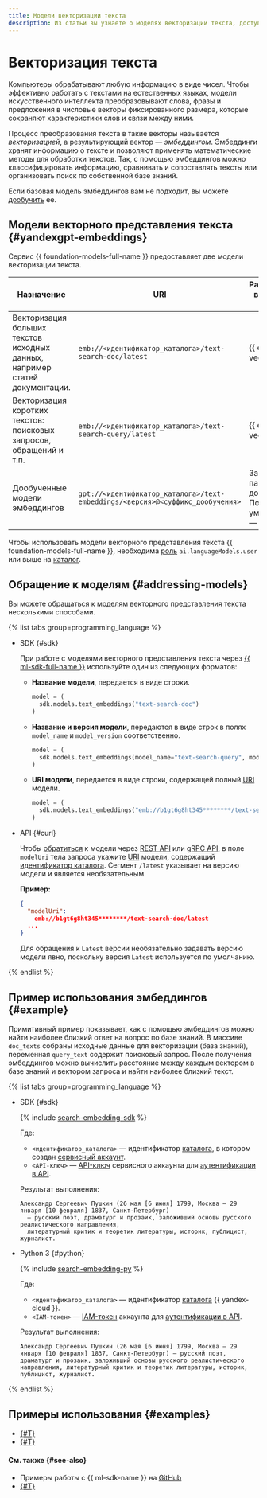 ```yaml
---
title: Модели векторизации текста
description: Из статьи вы узнаете о моделях векторизации текста, доступных в сервисе {{ foundation-models-name }}.
---
```


# Векторизация текста

Компьютеры обрабатывают любую информацию в виде чисел. Чтобы эффективно работать с текстами на естественных языках, модели искусственного интеллекта преобразовывают слова, фразы и предложения в числовые векторы фиксированного размера, которые сохраняют характеристики слов и связи между ними.

Процесс преобразования текста в такие векторы называется _векторизацией_, а результирующий вектор — _эмбеддингом_. Эмбеддинги хранят информацию о тексте и позволяют применять математические методы для обработки текстов. Так, с помощью эмбеддингов можно классифицировать информацию, сравнивать и сопоставлять тексты или организовать поиск по собственной базе знаний.

Если базовая модель эмбеддингов вам не подходит, вы можете [дообучить](./tuning/index.md) ее.

## Модели векторного представления текста {#yandexgpt-embeddings}

Сервис {{ foundation-models-full-name }} предоставляет две модели векторизации текста.

| **Назначение** | **URI** | **Размерность выходного вектора**                        | **[Режимы работы](./index.md#working-mode)** |
|---|---|----------------------------------------------------------|---|
| Векторизация больших текстов исходных данных, например статей документации. | `emb://<идентификатор_каталога>/text-search-doc/latest` | {{ emb-vector }}                                         | Синхронный |
| Векторизация коротких текстов: поисковых запросов, обращений и т.п. | `emb://<идентификатор_каталога>/text-search-query/latest` | {{ emb-vector }}                                         | Синхронный |
| Дообученные модели эмбеддингов | `gpt://<идентификатор_каталога>/text-embeddings/<версия>@<суффикс_дообучения>` | Зависит от параметров дообучения</br> По умолчанию — 256 | Синхронный |

Чтобы использовать модели векторного представления текста {{ foundation-models-full-name }}, необходима [роль](../security/index.md#languageModels-user) `ai.languageModels.user` или выше на [каталог](../../resource-manager/concepts/resources-hierarchy.md#folder).

## Обращение к моделям {#addressing-models}

Вы можете обращаться к моделям векторного представления текста несколькими способами.

{% list tabs group=programming_language %}

- SDK {#sdk}

  При работе с моделями векторного представления текста через [{{ ml-sdk-full-name }}](../sdk/index.md) используйте один из следующих форматов:

  * **Название модели**, передается в виде строки.

      ```python
      model = (
        sdk.models.text_embeddings("text-search-doc")
      )
      ```

  * **Название и версия модели**, передаются в виде строк в полях `model_name` и `model_version` соответственно.

      ```python
      model = (
        sdk.models.text_embeddings(model_name="text-search-query", model_version="latest")
      )
      ```

  * **URI модели**, передается в виде строки, содержащей полный [URI](#yandexgpt-embeddings) модели.

      ```python
      model = (
        sdk.models.text_embeddings("emb://b1gt6g8ht345********/text-search-query/latest")
      )
      ```

- API {#curl}

  Чтобы [обратиться](../operations/embeddings/search.md) к модели через [REST API](../embeddings/api-ref/index.md) или [gRPC API](../embeddings/api-ref/grpc/index.md), в поле `modelUri` тела запроса укажите [URI](#yandexgpt-embeddings) модели, содержащий [идентификатор каталога](../../resource-manager/operations/folder/get-id.md). Сегмент `/latest` указывает на версию модели и является необязательным.

  **Пример:**

  ```json
  {
    "modelUri":
      emb://b1gt6g8ht345********/text-search-doc/latest
    ...
  }
  ```

  Для обращения к `Latest` версии необязательно задавать версию модели явно, поскольку версия `Latest` используется по умолчанию.

{% endlist %}

## Пример использования эмбеддингов {#example}

Примитивный пример показывает, как с помощью эмбеддингов можно найти наиболее близкий ответ на вопрос по базе знаний. В массиве `doc_texts` собраны исходные данные для векторизации (база знаний), переменная `query_text` содержит поисковый запрос. После получения эмбеддингов можно вычислить расстояние между каждым вектором в базе знаний и вектором запроса и найти наиболее близкий текст.

{% list tabs group=programming_language %}

- SDK {#sdk}

  {% include [search-embedding-sdk](../../_includes/foundation-models/examples/search-embedding-sdk.md) %}

  Где:

  * `<идентификатор_каталога>` — идентификатор [каталога](../../resource-manager/concepts/resources-hierarchy.md#folder), в котором создан [сервисный аккаунт](../../iam/concepts/users/service-accounts.md).
  * `<API-ключ>` — [API-ключ](../../iam/concepts/authorization/api-key.md) сервисного аккаунта для [аутентификации в API](../api-ref/authentication.md).

  Результат выполнения:

  ```text
  Александр Сергеевич Пушкин (26 мая [6 июня] 1799, Москва — 29 января [10 февраля] 1837, Санкт-Петербург)
    — русский поэт, драматург и прозаик, заложивший основы русского реалистического направления,
    литературный критик и теоретик литературы, историк, публицист, журналист.
  ```

- Python 3 {#python}

  {% include [search-embedding-py](../../_includes/foundation-models/examples/search-embedding-py.md) %}

  Где:

  * `<идентификатор_каталога>` — идентификатор [каталога](../../resource-manager/concepts/resources-hierarchy.md#folder) {{ yandex-cloud }}.
  * `<IAM-токен>` — [IAM-токен](../../iam/concepts/authorization/iam-token.md) аккаунта для [аутентификации в API](../api-ref/authentication.md).

  Результат выполнения:

  ```text
  Александр Сергеевич Пушкин (26 мая [6 июня] 1799, Москва — 29 января [10 февраля] 1837, Санкт-Петербург) — русский поэт, драматург и прозаик, заложивший основы русского реалистического направления, литературный критик и теоретик литературы, историк, публицист, журналист.
  ```

{% endlist %}

## Примеры использования {#examples}

* [{#T}](../operations/embeddings/search.md)
* [{#T}](../operations/tuning/create-embeddings.md)

#### См. также {#see-also}

* Примеры работы с {{ ml-sdk-name }} на [GitHub](https://github.com/yandex-cloud/yandex-cloud-ml-sdk/tree/master/examples/sync/text_embeddings)
* [{#T}](./tuning/index.md)